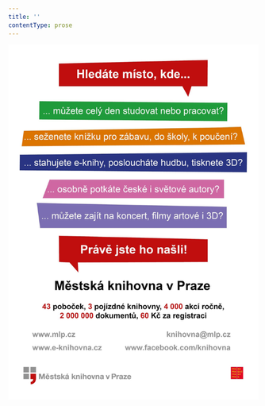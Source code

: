 ```yaml
---
title: ''
contentType: prose
---
```


<section>

![upoutavka_eknihy.jpg](./resources/upoutavka_eknihy_fmt.png)

</section>
